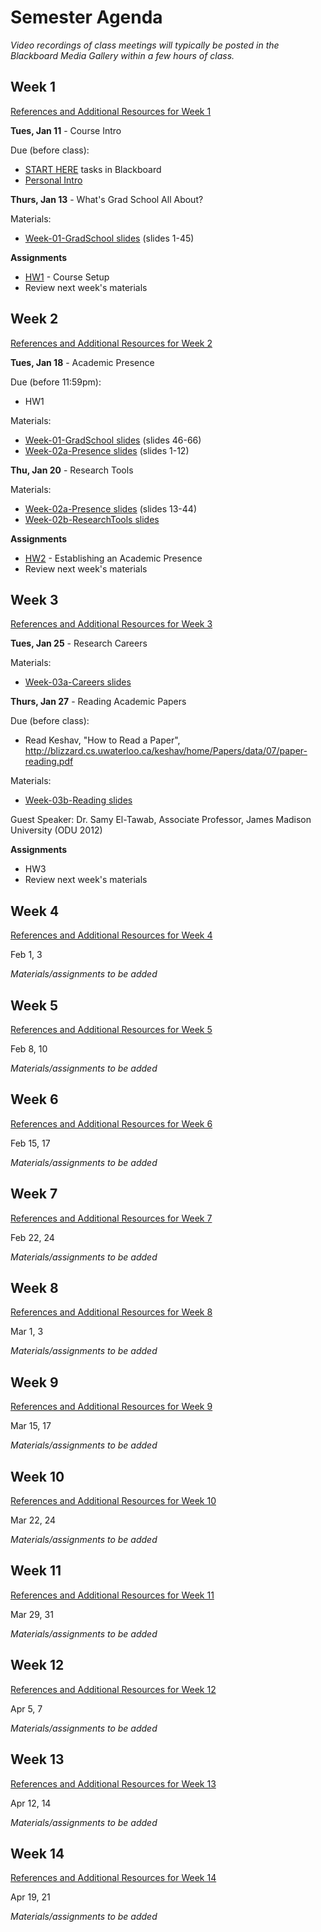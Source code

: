 # Semester Agenda

*Video recordings of class meetings will typically be posted in the Blackboard Media Gallery within a few hours of class.*

## Week 1
[References and Additional Resources for Week 1](resources.md#week-1)

**Tues, Jan 11** - Course Intro

Due (before class):
* [START HERE](https://www.blackboard.odu.edu/webapps/blackboard/content/listContentEditable.jsp?content_id=_10497348_1&course_id=_394465_1&mode=reset) tasks in Blackboard
* [Personal Intro](https://www.blackboard.odu.edu/webapps/discussionboard/do/forum?action=list_threads&course_id=_394465_1&nav=discussion_board_entry&conf_id=_457421_1&forum_id=_495768_1)

**Thurs, Jan 13** - What's Grad School All About?

Materials:
* [Week-01-GradSchool slides](https://docs.google.com/presentation/d/1zQod31-t-DK8C1j-N2G5ErRlwBofrDSvD6aShOs28NE/edit#slide=id.p1) (slides 1-45)

**Assignments**
* [HW1](HW1.md) - Course Setup
* Review next week's materials

## Week 2
[References and Additional Resources for Week 2](resources.md#week-2)

**Tues, Jan 18** - Academic Presence

Due (before 11:59pm): 
* HW1

Materials: 
* [Week-01-GradSchool slides](https://docs.google.com/presentation/d/1zQod31-t-DK8C1j-N2G5ErRlwBofrDSvD6aShOs28NE/edit#slide=id.p1) (slides 46-66)
* [Week-02a-Presence slides](https://docs.google.com/presentation/d/1s9XfcjeoucAl563yx_1_iK6Sr7aLUrr4UtrDz2bXHQk/edit?usp=sharing) (slides 1-12)

**Thu, Jan 20** - Research Tools

Materials:
* [Week-02a-Presence slides](https://docs.google.com/presentation/d/1s9XfcjeoucAl563yx_1_iK6Sr7aLUrr4UtrDz2bXHQk/edit?usp=sharing) (slides 13-44)
* [Week-02b-ResearchTools slides](https://docs.google.com/presentation/d/1huRXTyWqSY_3SH8BNt0blcKm0XEMj1Vx2QiWYQO1lV0/edit?usp=sharing)

**Assignments**
* [HW2](HW2.md) - Establishing an Academic Presence
* Review next week's materials

## Week 3
[References and Additional Resources for Week 3](resources.md#week-3)

**Tues,	Jan 25** - Research Careers

Materials:
* [Week-03a-Careers slides](https://docs.google.com/presentation/d/1jIwTQJmgV4ZyzPRKmaEwshKCGBk8-VPKzRF5-D0rUKY/edit#slide=id.p1)

**Thurs, Jan 27** - Reading Academic Papers

Due (before class):
* Read Keshav, "How to Read a Paper", http://blizzard.cs.uwaterloo.ca/keshav/home/Papers/data/07/paper-reading.pdf

Materials:
* [Week-03b-Reading slides](https://docs.google.com/presentation/d/1iCAQLektZfcHzJi95StyGhzhAc-zjhi2cDmII3_Tlik/edit#slide=id.p1)

Guest Speaker: Dr. Samy El-Tawab, Associate Professor, James Madison University (ODU 2012)

**Assignments**
* HW3
* Review next week's materials

## Week 4
[References and Additional Resources for Week 4](resources.md#week-4)

Feb 1, 3

*Materials/assignments to be added*

## Week 5
[References and Additional Resources for Week 5](resources.md#week-5)

Feb 8, 10


*Materials/assignments to be added*

## Week 6
[References and Additional Resources for Week 6](resources.md#week-6)

Feb 15, 17


*Materials/assignments to be added*

## Week 7
[References and Additional Resources for Week 7](resources.md#week-7)

Feb 22, 24


*Materials/assignments to be added*

## Week 8
[References and Additional Resources for Week 8](resources.md#week-8)

Mar 1, 3

*Materials/assignments to be added*

## Week 9
[References and Additional Resources for Week 9](resources.md#week-9)

Mar 15, 17


*Materials/assignments to be added*

## Week 10
[References and Additional Resources for Week 10](resources.md#week-10)

Mar 22, 24


*Materials/assignments to be added*

## Week 11
[References and Additional Resources for Week 11](resources.md#week-11)

Mar 29, 31


*Materials/assignments to be added*

## Week 12
[References and Additional Resources for Week 12](resources.md#week-12)

Apr 5, 7


*Materials/assignments to be added*

## Week 13
[References and Additional Resources for Week 13](resources.md#week-13)

Apr 12, 14

*Materials/assignments to be added*

## Week 14
[References and Additional Resources for Week 14](resources.md#week-14)

Apr 19, 21


*Materials/assignments to be added*
